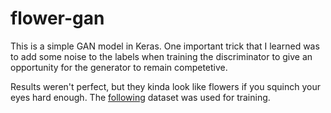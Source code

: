 # flower-gan
This is a simple GAN model in Keras. One important trick that I learned was to add some noise to the labels when training the discriminator to give an opportunity for the generator to remain competetive.

Results weren't perfect, but they kinda look like flowers if you squinch your eyes hard enough. The [following](https://www.kaggle.com/alxmamaev/flowers-recognition) dataset was used for training.

